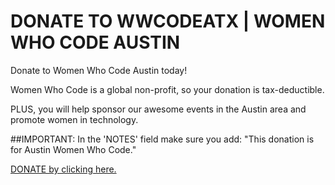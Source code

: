 
DONATE TO WWCODEATX | WOMEN WHO CODE AUSTIN
===========================================

Donate to Women Who Code Austin today!

Women Who Code is a global non-profit, so your donation is tax-deductible.

PLUS, you will help sponsor our awesome events in the Austin area and promote women in technology.

##IMPORTANT: In the 'NOTES' field make sure you add: "This donation is for Austin Women Who Code."

[DONATE by clicking here.](https://www.womenwhocode.com/donate)
